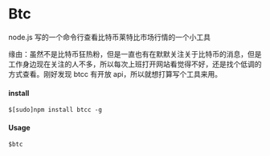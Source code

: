 # Btc
node.js 写的一个命令行查看比特币莱特比市场行情的一个小工具


缘由：虽然不是比特币狂热粉，但是一直也有在默默关注关于比特币的消息，但是工作身边现在关注的人不多，所以每次上班打开网站看觉得不好，还是找个低调的方式查看。刚好发现 btcc 有开放 api，所以就想打算写个工具来用。

#### install

```
$[sudo]npm install btcc -g
```

#### Usage
```
$btc
```

